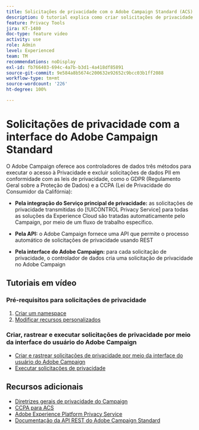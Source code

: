 ```yaml
---
title: Solicitações de privacidade com o Adobe Campaign Standard (ACS) - Visão geral
description: O tutorial explica como criar solicitações de privacidade por meio da interface do Adobe Campaign Standard.
feature: Privacy Tools
jira: KT-1480
doc-type: feature video
activity: use
role: Admin
level: Experienced
team: TM
recommendations: noDisplay
exl-id: fb766403-694c-4a7b-b3d1-4a418df85891
source-git-commit: 9e584a8b5674c200632e92652c9bcc03b1ff2088
workflow-type: tm+mt
source-wordcount: '226'
ht-degree: 100%

---
```


# Solicitações de privacidade com a interface do Adobe Campaign Standard

O Adobe Campaign oferece aos controladores de dados três métodos para executar o acesso à Privacidade e excluir solicitações de dados PII em conformidade com as leis de privacidade, como o GDPR (Regulamento Geral sobre a Proteção de Dados) e a CCPA (Lei de Privacidade do Consumidor da Califórnia):

* **Pela integração do Serviço principal de privacidade:** as solicitações de privacidade transmitidas do [!UICONTROL Privacy Service] para todas as soluções da Experience Cloud são tratadas automaticamente pelo Campaign, por meio de um fluxo de trabalho específico.

* **Pela API:** o Adobe Campaign fornece uma API que permite o processo automático de solicitações de privacidade usando REST

* **Pela interface do Adobe Campaign:** para cada solicitação de privacidade, o controlador de dados cria uma solicitação de privacidade no Adobe Campaign

## Tutoriais em vídeo

### Pré-requisitos para solicitações de privacidade

1. [Criar um namespace](/help/privacy/namespaces-for-privacy-requests.md)
1. [Modificar recursos personalizados](/help/privacy/custom-resources-for-privacy-requests.md)

### Criar, rastrear e executar solicitações de privacidade por meio da interface do usuário do Adobe Campaign

* [Criar e rastrear solicitações de privacidade por meio da interface do usuário do Adobe Campaign](/help/privacy/create-and-track-privacy-requests.md)
* [Executar solicitações de privacidade](/help/privacy/execute-privacy-requests.md)

## Recursos adicionais

* [Diretrizes gerais de privacidade do Campaign](https://experienceleague.adobe.com/docs/campaign-classic/using/getting-started/privacy/privacy-management.html?lang=br#getting-started)
* [CCPA para ACS](https://experienceleague.adobe.com/docs/campaign-standard/using/getting-started/privacy/privacy-requests.html?lang=br#privacy-requests)
* [Adobe Experience Platform Privacy Service](https://experienceleague.adobe.com/docs/experience-platform/privacy/home.html?lang=pt-BR)
* [Documentação da API REST do Adobe Campaign Standard](https://final-docs.campaign.adobe.com/doc/standard/en/api/ACS_API.html#privacy-management)
